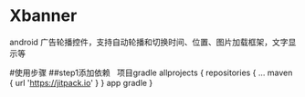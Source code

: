 # Xbanner
 android 广告轮播控件，支持自动轮播和切换时间、位置、图片加载框架，文字显示等
 
#使用步骤
##step1添加依赖
   项目gradle
   allprojects {
		     repositories {
			    ...
		    	maven { url 'https://jitpack.io' }
		}
  app gradle
	}
